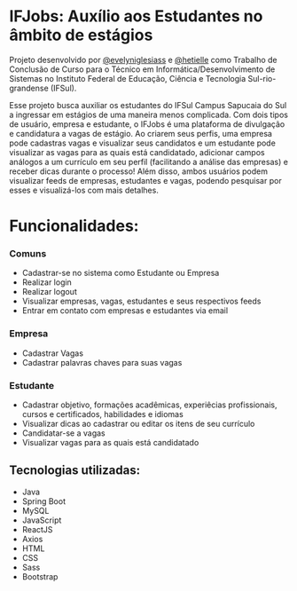 # IFJobs: Auxílio aos Estudantes no âmbito de estágios

Projeto desenvolvido por [@evelyniglesiass](https://github.com/evelyniglesiass) e [@hetielle](https://github.com/hetielle) como Trabalho de Conclusão de Curso para o Técnico em Informática/Desenvolvimento de Sistemas no Instituto Federal de Educação, Ciência e Tecnologia Sul-rio-grandense (IFSul).

Esse projeto busca auxiliar os estudantes do IFSul Campus Sapucaia do Sul a ingressar em estágios de uma maneira menos complicada. Com dois tipos de usuário, empresa e estudante, 
o IFJobs é uma plataforma de divulgação e candidatura a vagas de estágio. Ao criarem seus perfis, uma empresa pode cadastras vagas e visualizar seus candidatos e um estudante pode 
visualizar as vagas para as quais está candidatado, adicionar campos análogos a um currículo em seu perfil (facilitando a análise das empresas) e receber dicas durante o processo!
Além disso, ambos usuários podem visualizar feeds de empresas, estudantes e vagas, podendo pesquisar por esses e visualizá-los com mais detalhes.

# Funcionalidades:

### Comuns
- Cadastrar-se no sistema como Estudante ou Empresa
- Realizar login
- Realizar logout
- Visualizar empresas, vagas, estudantes e seus respectivos feeds
- Entrar em contato com empresas e estudantes via email

### Empresa
- Cadastrar Vagas
- Cadastrar palavras chaves para suas vagas

### Estudante
- Cadastrar objetivo, formações acadêmicas, experiêcias profissionais, cursos e certificados, habilidades e idiomas
- Visualizar dicas ao cadastrar ou editar os itens de seu currículo
- Candidatar-se a vagas
- Visualizar vagas para as quais está candidatado 

## Tecnologias utilizadas:

* Java
* Spring Boot
* MySQL
* JavaScript
* ReactJS
* Axios
* HTML
* CSS
* Sass
* Bootstrap

